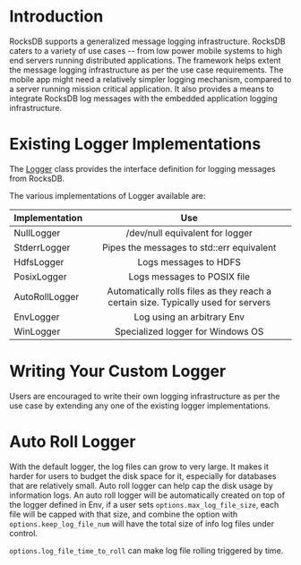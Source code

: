 # Introduction

RocksDB supports a generalized message logging infrastructure. RocksDB caters to a variety of use cases -- from low power mobile systems to high end servers running distributed applications. The framework helps extent the message logging infrastructure as per the use case requirements. The mobile app might need a relatively simpler logging mechanism, compared to a server running mission critical application. It also provides a means to integrate RocksDB log messages with the embedded application logging infrastructure. 

# Existing Logger Implementations

The [Logger](https://github.com/facebook/rocksdb/blob/master/include/rocksdb/env.h#L663) class provides the interface definition for logging messages from RocksDB. 

The various implementations of Logger available are:

| Implementation        | Use           |
| ------------- |:-------------:| 
| NullLogger | /dev/null equivalent for logger| 
| StderrLogger| Pipes the messages to std::err equivalent| 
| HdfsLogger| Logs messages to HDFS|
| PosixLogger| Logs messages to POSIX file|
| AutoRollLogger| Automatically rolls files as they reach a certain size. Typically used for servers|
| EnvLogger| Log using an arbitrary Env|
| WinLogger| Specialized logger for Windows OS|

# Writing Your Custom Logger

Users are encouraged to write their own logging infrastructure as per the use case by extending any one of the existing logger implementations.

# Auto Roll Logger

With the default logger, the log files can grow to very large. It makes it harder for users to budget the disk space for it, especially for databases that are relatively small. Auto roll logger can help cap the disk usage by information logs. An auto roll logger will be automatically created on top of the logger defined in Env, if a user sets `options.max_log_file_size`, each file will be capped with that size, and combine the option with `options.keep_log_file_num` will have the total size of info log files under control.

`options.log_file_time_to_roll` can make log file rolling triggered by time.